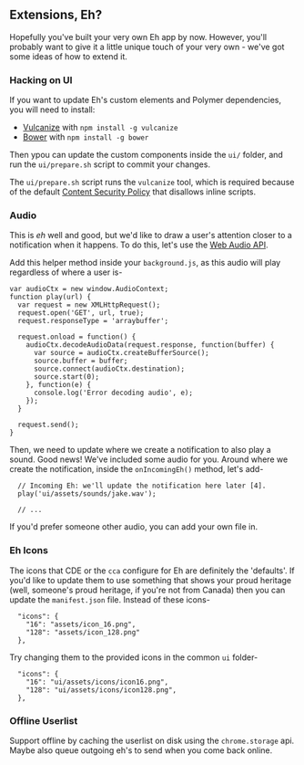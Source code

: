 ## Extensions, Eh?

Hopefully you've built your very own Eh app by now. However, you'll probably want to give it a little unique touch of your very own - we've got some ideas of how to extend it.

### Hacking on UI

If you want to update Eh's custom elements and Polymer dependencies, you will need to install:

* [Vulcanize](https://www.npmjs.org/package/vulcanize) with `npm install -g vulcanize`
* [Bower](http://bower.io) with `npm install -g bower`

Then ypou can update the custom components inside the `ui/` folder, and run the `ui/prepare.sh` script to commit your changes.

The `ui/prepare.sh` script runs the `vulcanize` tool, which is required because of the default [Content Security Policy](https://developer.chrome.com/extensions/contentSecurityPolicy) that disallows inline scripts.


### Audio

This is _eh_ well and good, but we'd like to draw a user's attention closer to a notification when it happens. To do this, let's use the [Web Audio API](http://www.html5rocks.com/en/tutorials/webaudio/intro/).

Add this helper method inside your `background.js`, as this audio will play regardless of where a user is-

    var audioCtx = new window.AudioContext;
    function play(url) {
      var request = new XMLHttpRequest();
      request.open('GET', url, true);
      request.responseType = 'arraybuffer';

      request.onload = function() {
        audioCtx.decodeAudioData(request.response, function(buffer) {
          var source = audioCtx.createBufferSource();
          source.buffer = buffer;
          source.connect(audioCtx.destination);
          source.start(0);
        }, function(e) {
          console.log('Error decoding audio', e);
        });
      }

      request.send();
    }

Then, we need to update where we create a notification to also play a sound. Good news! We've included some audio for you. Around where we create the notification, inside the `onIncomingEh()` method, let's add-

      // Incoming Eh: we'll update the notification here later [4].
      play('ui/assets/sounds/jake.wav');

      // ...

If you'd prefer someone other audio, you can add your own file in.


### Eh Icons

The icons that CDE or the `cca` configure for Eh are definitely the 'defaults'. If you'd like to update them to use something that shows your proud heritage (well, someone's proud heritage, if you're not from Canada) then you can update the `manifest.json` file. Instead of these icons-

      "icons": {
        "16": "assets/icon_16.png",
        "128": "assets/icon_128.png"
      },

Try changing them to the provided icons in the common `ui` folder-

      "icons": {
        "16": "ui/assets/icons/icon16.png",
        "128": "ui/assets/icons/icon128.png",
      },


### Offline Userlist

Support offline by caching the userlist on disk using the `chrome.storage` api.  Maybe also queue outgoing eh's to send when you come back online.
